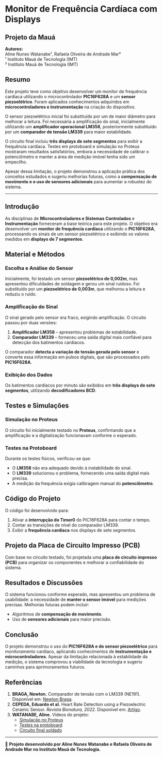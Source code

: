 # Monitor de Frequência Cardíaca com Displays

## Projeto da Mauá

**Autores:**  
Aline Nunes Watanabe¹, Rafaela Oliveira de Andrade Mar²  
¹ Instituto Mauá de Tecnologia (IMT)  
² Instituto Mauá de Tecnologia (IMT)  

## Resumo

Este projeto teve como objetivo desenvolver um monitor de frequência cardíaca utilizando o microcontrolador **PIC16F628A** e um **sensor piezoelétrico**. Foram aplicados conhecimentos adquiridos em **microcontroladores e instrumentação** na criação do dispositivo.

O sensor piezoelétrico inicial foi substituído por um de maior diâmetro para melhorar a leitura. Foi necessária a amplificação do sinal, inicialmente utilizando um **amplificador operacional LM358**, posteriormente substituído por um **comparador de tensão LM339** para maior estabilidade.

O circuito final incluiu **três displays de sete segmentos** para exibir a frequência cardíaca. Testes em protoboard e simulação no Proteus mostraram resultados satisfatórios, embora a necessidade de calibrar o potenciômetro e manter a área de medição imóvel tenha sido um empecilho. 

Apesar dessa limitação, o projeto demonstrou a aplicação prática dos conceitos estudados e sugeriu melhorias futuras, como a **compensação de movimento e o uso de sensores adicionais** para aumentar a robustez do sistema.

---

## Introdução

As disciplinas de **Microcontroladores e Sistemas Controlados** e **Instrumentação** forneceram a base teórica para este projeto. O objetivo era desenvolver um **monitor de frequência cardíaca** utilizando o **PIC16F628A**, processando os sinais de um sensor piezoelétrico e exibindo os valores medidos em **displays de 7 segmentos**.

## Material e Métodos

### Escolha e Análise do Sensor

Inicialmente, foi testado um sensor **piezoelétrico de 0,002m**, mas apresentou dificuldades de soldagem e gerou um sinal ruidoso. Foi substituído por um **piezoelétrico de 0,003m**, que melhorou a leitura e reduziu o ruído.

### Amplificação do Sinal

O sinal gerado pelo sensor era fraco, exigindo amplificação. O circuito passou por duas versões:
1. **Amplificador LM358** – apresentou problemas de estabilidade.
2. **Comparador LM339** – forneceu uma saída digital mais confiável para detecção dos batimentos cardíacos.

O comparador **detecta a variação de tensão gerada pelo sensor** e converte essa informação em pulsos digitais, que são processados pelo **PIC16F628A**.

### Exibição dos Dados

Os batimentos cardíacos por minuto são exibidos em **três displays de sete segmentos**, utilizando **decodificadores BCD**.

## Testes e Simulações

### Simulação no Proteus

O circuito foi inicialmente testado no **Proteus**, confirmando que a amplificação e a digitalização funcionavam conforme o esperado.

### Testes na Protoboard

Durante os testes físicos, verificou-se que:
- O **LM358** não era adequado devido à instabilidade do sinal.
- O **LM339** solucionou o problema, fornecendo uma saída digital mais precisa.
- A medição da frequência exigia calibragem manual do **potenciômetro**.

## Código do Projeto

O código foi desenvolvido para:
1. Ativar a **interrupção do Timer0** do PIC16F628A para contar o tempo.
2. Contar as transições de nível do comparador LM339.
3. Exibir a **frequência cardíaca** nos displays de sete segmentos.

## Projeto da Placa de Circuito Impresso (PCB)

Com base no circuito testado, foi projetada uma **placa de circuito impresso (PCB)** para organizar os componentes e melhorar a confiabilidade do sistema.

## Resultados e Discussões

O sistema funcionou conforme esperado, mas apresentou um problema de usabilidade: a necessidade de **manter o sensor imóvel** para medições precisas. Melhorias futuras podem incluir:
- Algoritmos de **compensação de movimento**.
- Uso de **sensores adicionais** para maior precisão.

## Conclusão

O projeto demonstrou o uso do **PIC16F628A e do sensor piezoelétrico** para monitoramento cardíaco, aplicando conhecimentos de **instrumentação e microcontroladores**. Apesar da limitação relacionada à estabilidade da medição, o sistema comprovou a viabilidade da tecnologia e sugeriu caminhos para aprimoramentos futuros.

## Referências

1. **BRAGA, Newton.** Comparador de tensão com o LM339 (NE191). Disponível em: [Newton Braga](https://www.newtoncbraga.com.br/banco-de-circuitos/2655-ne191.html).
2. **CEPEDA, Eduardo et al.** Heart Rate Detection using a Piezoelectric Ceramic Sensor. *Revista Bionatura, 2022*. Disponível em: [Artigo](https://acrobat.adobe.com/link/review?uri=urn%3Aaaid%3Ascds%3AUS%3A8a11b6e6-869d-3460-b9a6-d9fcfd5503fd).
3. **WATANABE, Aline.** Vídeos do projeto:
   - [Simulação no Proteus](https://www.youtube.com/watch?v=pMG_TDfExLI)
   - [Testes na protoboard](https://www.youtube.com/shorts/GSwDxtFUEWs)
   - [Circuito final soldado](https://youtu.be/IlRUklzx5iE)

---

📌 **Projeto desenvolvido por Aline Nunes Watanabe e Rafaela Oliveira de Andrade Mar no Instituto Mauá de Tecnologia.**
